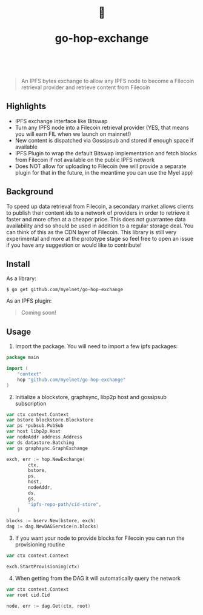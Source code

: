 <h1 align="center"> 
	<br>
		🐇
	<br>
	<br>
	go-hop-exchange
	<br>
	<br>
	<br>
</h1>

> An IPFS bytes exchange to allow any IPFS node to become a Filecoin retrieval provider
> and retrieve content from Filecoin

## Highlights

- IPFS exchange interface like Bitswap
- Turn any IPFS node into a Filecoin retrieval provider (YES, that means you will earn FIL when we launch on mainnet!)
- New content is dispatched via Gossipsub and stored if enough space if available
- IPFS Plugin to wrap the default Bitswap implementation and fetch blocks from Filecoin if not available on the public IPFS network
- Does NOT allow for uploading to Filecoin (we will provide a separate plugin for that in the future, in the meantime you can use the Myel app)

## Background

To speed up data retrieval from Filecoin, a secondary market allows clients to publish their content ids to a network of providers
in order to retrieve it faster and more often at a cheaper price. This does not guarrantee data availability and so should be used
in addition to a regular storage deal. You can think of this as the CDN layer of Filecoin. This library is still very experimental 
and more at the prototype stage so feel free to open an issue if you have any suggestion or would like to contribute!

## Install

As a library:

```
$ go get github.com/myelnet/go-hop-exchange
```

As an IPFS plugin:

> Coming soon!

## Usage

1. Import the package. You will need to import a few ipfs packages:

```go
package main

import (
	"context"
	hop "github.com/myelnet/go-hop-exchange"
)

```

2. Initialize a blockstore, graphsync, libp2p host and gossipsub subscription

```go
var ctx context.Context
var bstore blockstore.Blockstore
var ps *pubsub.PubSub
var host libp2p.Host
var nodeAddr address.Address
var ds datastore.Batching
var gs graphsync.GraphExchange

exch, err := hop.NewExchange(
		ctx,
		bstore,
		ps,
		host,
		nodeAddr,
		ds,
		gs,
		"ipfs-repo-path/cid-store",
	)

blocks := bserv.New(bstore, exch)
dag := dag.NewDAGService(n.blocks)

```

3. If you want your node to provide blocks for Filecoin you can run the provisioning routine

```go
var ctx context.Context

exch.StartProvisioning(ctx)
```

4. When getting from the DAG it will automatically query the network

```go
var ctx context.Context
var root cid.Cid

node, err := dag.Get(ctx, root)
```
